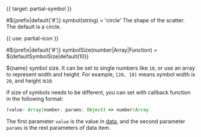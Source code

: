 {{ target: partial-symbol }}

#${prefix|default('#')} symbol(string) = 'circle'
The shape of the scatter. The default is a circle.

{{ use: partial-icon }}

#${prefix|default('#')} symbolSize(number|Array|Function) = ${defaultSymbolSize|default(10)}

${name} symbol size. It can be set to single numbers like `10`, or use an array to represent width and height. For example, `[20, 10]` means symbol width is `20`, and height is`10`.

If size of symbols needs to be different, you can set with callback function in the following format:

```js
(value: Array|number, params: Object) => number|Array
```
The first parameter `value` is the value in [data](~series-${seriesType}.data), and the second parameter `params` is the rest parameters of data item.
